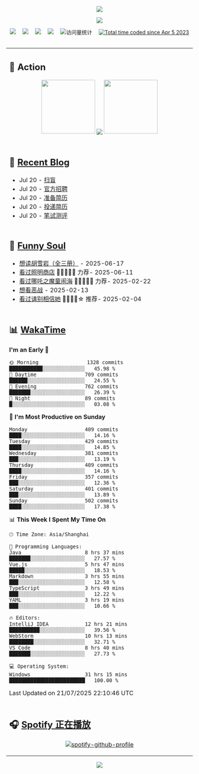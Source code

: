 <div align="center">

<img src="https://capsule-render.vercel.app/api?type=waving&color=timeGradient&height=300&&section=header&text=HI%20THERE!&fontSize=90&fontAlign=50&fontAlignY=30&desc=I%E2%80%99m%20@LI%20SIR%20%F0%9F%91%8B&descAlign=50&descSize=30&descAlignY=60&animation=twinkling" />

<div align="center">

  <!-- knock code pictures 敲代码的图片 -->
  <img order-radius="100px" src="https://img.lisir.me/image/my/001.gif"><br>

  <!-- profile logo 个人资料徽标 -->
  <div align="center">
    <a href="https://lisir.me/" title="点击跳转"><img src="https://img.shields.io/badge/Blog-%E4%B8%AA%E4%BA%BA%E5%8D%9A%E5%AE%A2-red"></a>&emsp;
    <a href="https://photo.lisir.me/" title="点击跳转"><img src="https://img.shields.io/badge/Photo-%E6%97%B6%E5%85%89%E7%9B%B8%E5%86%8C-blue"></a>&emsp;
    <a href="https://cloud.lisir.me/" title="点击跳转"><img src="https://img.shields.io/badge/Cloud%20Disk-%E6%88%91%E7%9A%84%E4%BA%91%E7%9B%98-green"></a>&emsp;
    <a href="https://nz.lisir.me/" title="点击跳转"><img src="https://img.shields.io/badge/%E5%93%AA%E5%90%92-%E7%9B%91%E6%8E%A7%E9%9D%A2%E6%9D%BF-blueviolet"></a>&emsp;
    <!-- visitor -->
    <img src="https://komarev.com/ghpvc/?username=wkwbk&label=Views&color=orange&style=flat" alt="访问量统计" />&emsp;
    <a href="https://wakatime.com/@2237354f-824a-4472-ae76-c1eca96c8908"><img src="https://wakatime.com/badge/user/2237354f-824a-4472-ae76-c1eca96c8908.svg" alt="Total time coded since Apr 5 2023" /></a>
  </div>

</div>

<br>

<div align="center">

<table>

<tr><td>

## 🚀 Action

<!-- github-readme-streak-stats 连续提交代码天数记录 -->
<div align="center">
  <img width="145" src="https://img.lisir.me/image/my/002.png">
  <img align="center" src="https://github-readme-stats.vercel.app/api?username=wkwbk&show_icons=true&theme=transparent">
  <img width="145" src="https://img.lisir.me/image/my/001.png">
</div>

<br>

</td></tr>

<tr><td>

<!-- 近期博客 -->
## 📃 [Recent Blog](https://lisir.me/)

<!-- feed start -->
- Jul 20 - [扫盲](https://lisir.me/Notes/Job/00.扫盲)
- Jul 20 - [官方招聘](https://lisir.me/Notes/Job/01.官方招聘)
- Jul 20 - [准备简历](https://lisir.me/Notes/Job/求职指南/00.准备简历)
- Jul 20 - [投递简历](https://lisir.me/Notes/Job/求职指南/01.投递简历)
- Jul 20 - [笔试测评](https://lisir.me/Notes/Job/求职指南/02.笔试测评)
<!-- feed end -->

</td></tr>

<tr><td>

<!-- 豆瓣 -->
## 🤾 [Funny Soul](https://movie.douban.com/people/li778057151)

<!-- START_SECTION:douban -->
* <a href='https://book.douban.com/subject/1752349/' target='_blank'>想读胡雪岩（全三册）</a> - 2025-06-17
* <a href='https://movie.douban.com/subject/36318331/' target='_blank'>看过照明商店</a> 🌟🌟🌟🌟🌟 力荐- 2025-06-11
* <a href='https://movie.douban.com/subject/34780991/' target='_blank'>看过哪吒之魔童闹海</a> 🌟🌟🌟🌟🌟 力荐- 2025-02-22
* <a href='https://movie.douban.com/subject/10604851/' target='_blank'>想看恶战</a> - 2025-02-13
* <a href='https://movie.douban.com/subject/35295017/' target='_blank'>看过请别相信她</a> 🌟🌟🌟🌟☆ 推荐- 2025-02-04
<!-- END_SECTION:douban -->

</td></tr>

<tr><td>

<!-- wakatime 统计 -->
## 📊 [WakaTime](https://wakatime.com/@wkwbk)

<!--START_SECTION:waka-->
**I'm an Early 🐤** 

```text
🌞 Morning                1328 commits        ███████████░░░░░░░░░░░░░░   45.98 % 
🌆 Daytime                709 commits         ██████░░░░░░░░░░░░░░░░░░░   24.55 % 
🌃 Evening                762 commits         ███████░░░░░░░░░░░░░░░░░░   26.39 % 
🌙 Night                  89 commits          █░░░░░░░░░░░░░░░░░░░░░░░░   03.08 % 
```
📅 **I'm Most Productive on Sunday** 

```text
Monday                   409 commits         ████░░░░░░░░░░░░░░░░░░░░░   14.16 % 
Tuesday                  429 commits         ████░░░░░░░░░░░░░░░░░░░░░   14.85 % 
Wednesday                381 commits         ███░░░░░░░░░░░░░░░░░░░░░░   13.19 % 
Thursday                 409 commits         ████░░░░░░░░░░░░░░░░░░░░░   14.16 % 
Friday                   357 commits         ███░░░░░░░░░░░░░░░░░░░░░░   12.36 % 
Saturday                 401 commits         ███░░░░░░░░░░░░░░░░░░░░░░   13.89 % 
Sunday                   502 commits         ████░░░░░░░░░░░░░░░░░░░░░   17.38 % 
```


📊 **This Week I Spent My Time On** 

```text
🕑︎ Time Zone: Asia/Shanghai

💬 Programming Languages: 
Java                     8 hrs 37 mins       ███████░░░░░░░░░░░░░░░░░░   27.57 % 
Vue.js                   5 hrs 47 mins       █████░░░░░░░░░░░░░░░░░░░░   18.53 % 
Markdown                 3 hrs 55 mins       ███░░░░░░░░░░░░░░░░░░░░░░   12.58 % 
TypeScript               3 hrs 49 mins       ███░░░░░░░░░░░░░░░░░░░░░░   12.22 % 
YAML                     3 hrs 19 mins       ███░░░░░░░░░░░░░░░░░░░░░░   10.66 % 

🔥 Editors: 
IntelliJ IDEA            12 hrs 21 mins      ██████████░░░░░░░░░░░░░░░   39.56 % 
WebStorm                 10 hrs 13 mins      ████████░░░░░░░░░░░░░░░░░   32.71 % 
VS Code                  8 hrs 40 mins       ███████░░░░░░░░░░░░░░░░░░   27.73 % 

💻 Operating System: 
Windows                  31 hrs 15 mins      █████████████████████████   100.00 % 
```


 Last Updated on 21/07/2025 22:10:46 UTC
<!--END_SECTION:waka-->

</td></tr>

<tr><td>

## 🎧 [Spotify 正在播放](https://open.spotify.com/user/31s4ftvnfnus65uynvxmxu7rkfom)

<div align="center">

  [![spotify-github-profile](https://spotify-github-profile.kittinanx.com/api/view?uid=31s4ftvnfnus65uynvxmxu7rkfom&cover_image=true&theme=default&show_offline=true&background_color=121212&interchange=true&bar_color_cover=true)](https://spotify-github-profile.kittinanx.com/api/view?uid=31s4ftvnfnus65uynvxmxu7rkfom&redirect=true)

</div>

</td></tr>

</table>

</div>

<img src="https://capsule-render.vercel.app/api?type=waving&color=timeGradient&height=300&&section=footer&text=THE%20END!&fontSize=90&fontAlign=50&fontAlignY=70&desc=Hope%20your%20program%20is%20bug-free!&descAlign=50&descSize=30&descAlignY=40&animation=twinkling" />

</div>
